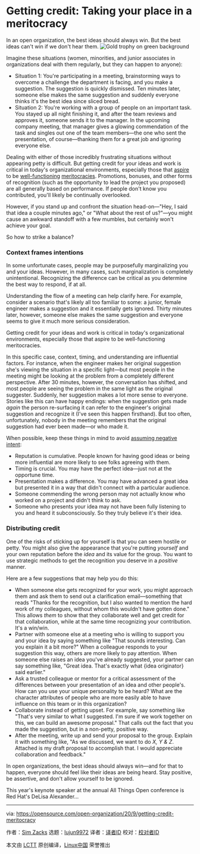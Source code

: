 [#]: collector: (lujun9972)
[#]: translator: ( )
[#]: reviewer: ( )
[#]: publisher: ( )
[#]: url: ( )
[#]: subject: (Getting credit: Taking your place in a meritocracy)
[#]: via: (https://opensource.com/open-organization/20/9/getting-credit-meritocracy)
[#]: author: (Sim Zacks https://opensource.com/users/sim)

Getting credit: Taking your place in a meritocracy
======
In an open organization, the best ideas should always win. But the best
ideas can't win if we don't hear them.
![Gold trophy on green background][1]

Imagine these situations (women, minorities, and junior associates in organizations deal with them regularly, but they can happen to anyone):

  * Situation 1: You're participating in a meeting, brainstorming ways to overcome a challenge the department is facing, and you make a suggestion. The suggestion is quickly dismissed. Ten minutes later, someone else makes the same suggestion and suddenly everyone thinks it's the best idea since sliced bread.
  * Situation 2: You're working with a group of people on an important task. You stayed up all night finishing it, and after the team reviews and approves it, someone sends it to the manager. In the upcoming company meeting, that manager gives a glowing commendation of the task and singles out one of the team members—the one who sent the presentation, of course—thanking them for a great job and ignoring everyone else.



Dealing with either of those incredibly frustrating situations without appearing petty is difficult. But getting credit for your ideas and work is critical in today's organizational environments, especially those that [aspire][2] to be [well-functioning][3] [meritocracies][4]. Promotions, bonuses, and other forms of recognition (such as the opportunity to lead the project you proposed) are all generally based on performance. If people don't know you contributed, you'll likely be continually overlooked.

However, if you stand up and confront the situation head-on—"Hey, I said that idea a couple minutes ago," or "What about the rest of us?"—you might cause an awkward standoff with a few mumbles, but certainly won't achieve your goal.

So how to strike a balance?

### Context frames intentions

In some unfortunate cases, people may be purposefully marginalizing you and your ideas. However, in many cases, such marginalization is completely unintentional. Recognizing the difference can be critical as you determine the best way to respond, if at all.

Understanding the flow of a meeting can help clarify here. For example, consider a scenario that's likely all too familiar to some: a junior, female engineer makes a suggestion and it essentially gets ignored. Thirty minutes later, however, someone else makes the same suggestion and everyone seems to give it much more serious consideration.

Getting credit for your ideas and work is critical in today's organizational environments, especially those that aspire to be well-functioning meritocracies.

In this specific case, context, timing, and understanding are influential factors. For instance, when the engineer makes her original suggestion she's viewing the situation in a specific light—but most people in the meeting might be looking at the problem from a completely different perspective. After 30 minutes, however, the conversation has shifted, and most people are seeing the problem in the same light as the original suggester. Suddenly, her suggestion makes a lot more sense to everyone. Stories like this can have happy endings: when the suggestion gets made _again_ the person re-surfacing it can refer to the engineer's original suggestion and recognize it (I've seen this happen firsthand). But too often, unfortunately, nobody in the meeting remembers that the original suggestion had ever been made—or who made it.

When possible, keep these things in mind to avoid [assuming negative intent][5]:

  * Reputation is cumulative. People known for having good ideas or being more influential are more likely to see folks agreeing with them.
  * Timing is crucial. You may have the perfect idea—just not at the opportune time.
  * Presentation makes a difference. You may have advanced a great idea but presented it in a way that didn't connect with a particular audience.
  * Someone commending the wrong person may not actually know who worked on a project and didn't think to ask.
  * Someone who presents your idea may not have been fully listening to you and heard it subconsciously. So they truly believe it's their idea.



### Distributing credit

One of the risks of sticking up for yourself is that you can seem hostile or petty. You might also give the appearance that you're putting _yourself_ and your own reputation before the _idea_ and its value for the group. You want to use strategic methods to get the recognition you deserve in a _positive_ manner.

Here are a few suggestions that may help you do this:

  * When someone else gets recognized for your work, you might approach them and ask them to send out a clarification email—something that reads "Thanks for the recognition, but I also wanted to mention the hard work of my colleagues, without whom this wouldn't have gotten done." This allows _them_ to show that they collaborate well and get credit for that collaboration, while at the same time recognizing your contribution. It's a win/win.
  * Partner with someone else at a meeting who is willing to support you and your idea by saying something like "That sounds interesting. Can you explain it a bit more?" When a colleague responds to your suggestion this way, others are more likely to pay attention. When someone else raises an idea you've already suggested, your partner can say something like, "Great idea. That's exactly what {idea originator} said earlier."
  * Ask a trusted colleague or mentor for a critical assessment of the differences between your presentation of an idea and other people's. How can you use your unique personality to be heard? What are the character attributes of people who are more easily able to have influence on this team or in this organization?
  * Collaborate instead of getting upset. For example, say something like "That's very similar to what I suggested. I'm sure if we work together on this, we can build an awesome proposal." That calls out the fact that you made the suggestion, but in a non-petty, positive way.
  * After the meeting, write up and send your proposal to the group. Explain it with something like, "As we discussed, we want to do _X, Y &amp; Z_. Attached is my draft proposal to accomplish that. I would appreciate collaboration and feedback."



In open organizations, the best ideas should always win—and for that to happen, everyone should feel like their ideas are being heard. Stay positive, be assertive, and don't allow yourself to be ignored.

This year's keynote speaker at the annual All Things Open conference is Red Hat's DeLisa Alexander...

--------------------------------------------------------------------------------

via: https://opensource.com/open-organization/20/9/getting-credit-meritocracy

作者：[Sim Zacks][a]
选题：[lujun9972][b]
译者：[译者ID](https://github.com/译者ID)
校对：[校对者ID](https://github.com/校对者ID)

本文由 [LCTT](https://github.com/LCTT/TranslateProject) 原创编译，[Linux中国](https://linux.cn/) 荣誉推出

[a]: https://opensource.com/users/sim
[b]: https://github.com/lujun9972
[1]: https://opensource.com/sites/default/files/styles/image-full-size/public/lead-images/trophy_celebrate.png?itok=jGnRHBq2 (Gold trophy on green background)
[2]: https://opensource.com/open-organization/16/8/how-make-meritocracy-work
[3]: https://opensource.com/open-organization/16/6/presenting-framework-meritocracy
[4]: https://opensource.com/open-organization/17/2/new-perspective-meritocracy
[5]: https://opensource.com/open-organization/17/2/what-happens-when-we-just-assume-positive-intent
